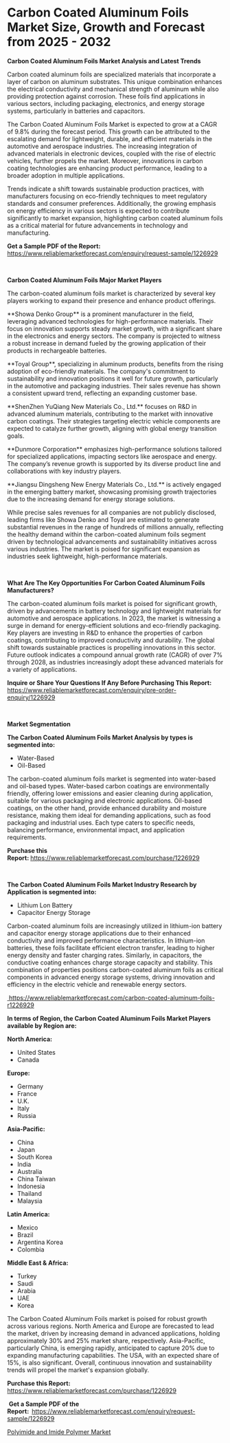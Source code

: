 <p><h1>Carbon Coated Aluminum Foils Market Size, Growth and Forecast from 2025 - 2032</h1></p><p><strong>Carbon Coated Aluminum Foils Market Analysis and Latest Trends</strong></p>
<p><p>Carbon coated aluminum foils are specialized materials that incorporate a layer of carbon on aluminum substrates. This unique combination enhances the electrical conductivity and mechanical strength of aluminum while also providing protection against corrosion. These foils find applications in various sectors, including packaging, electronics, and energy storage systems, particularly in batteries and capacitors.</p><p>The Carbon Coated Aluminum Foils Market is expected to grow at a CAGR of 9.8% during the forecast period. This growth can be attributed to the escalating demand for lightweight, durable, and efficient materials in the automotive and aerospace industries. The increasing integration of advanced materials in electronic devices, coupled with the rise of electric vehicles, further propels the market. Moreover, innovations in carbon coating technologies are enhancing product performance, leading to a broader adoption in multiple applications.</p><p>Trends indicate a shift towards sustainable production practices, with manufacturers focusing on eco-friendly techniques to meet regulatory standards and consumer preferences. Additionally, the growing emphasis on energy efficiency in various sectors is expected to contribute significantly to market expansion, highlighting carbon coated aluminum foils as a critical material for future advancements in technology and manufacturing.</p></p>
<p><strong>Get a Sample PDF of the Report:&nbsp;</strong> <a href="https://www.reliablemarketforecast.com/enquiry/request-sample/1226929?utm_campaign=1906&utm_medium=2&utm_source=Github&utm_content=ia&utm_term=02022025&utm_id=carbon-coated-aluminum-foils">https://www.reliablemarketforecast.com/enquiry/request-sample/1226929</a></p>
<p>&nbsp;</p>
<p><strong>Carbon Coated Aluminum Foils Major Market Players</strong></p>
<p><p>The carbon-coated aluminum foils market is characterized by several key players working to expand their presence and enhance product offerings. </p><p>**Showa Denko Group** is a prominent manufacturer in the field, leveraging advanced technologies for high-performance materials. Their focus on innovation supports steady market growth, with a significant share in the electronics and energy sectors. The company is projected to witness a robust increase in demand fueled by the growing application of their products in rechargeable batteries.</p><p>**Toyal Group**, specializing in aluminum products, benefits from the rising adoption of eco-friendly materials. The company's commitment to sustainability and innovation positions it well for future growth, particularly in the automotive and packaging industries. Their sales revenue has shown a consistent upward trend, reflecting an expanding customer base.</p><p>**ShenZhen YuQiang New Materials Co., Ltd.** focuses on R&D in advanced aluminum materials, contributing to the market with innovative carbon coatings. Their strategies targeting electric vehicle components are expected to catalyze further growth, aligning with global energy transition goals.</p><p>**Dunmore Corporation** emphasizes high-performance solutions tailored for specialized applications, impacting sectors like aerospace and energy. The company’s revenue growth is supported by its diverse product line and collaborations with key industry players.</p><p>**Jiangsu Dingsheng New Energy Materials Co., Ltd.** is actively engaged in the emerging battery market, showcasing promising growth trajectories due to the increasing demand for energy storage solutions. </p><p>While precise sales revenues for all companies are not publicly disclosed, leading firms like Showa Denko and Toyal are estimated to generate substantial revenues in the range of hundreds of millions annually, reflecting the healthy demand within the carbon-coated aluminum foils segment driven by technological advancements and sustainability initiatives across various industries. The market is poised for significant expansion as industries seek lightweight, high-performance materials.</p></p>
<p>&nbsp;</p>
<p><strong>What Are The Key Opportunities For Carbon Coated Aluminum Foils Manufacturers?</strong></p>
<p><p>The carbon-coated aluminum foils market is poised for significant growth, driven by advancements in battery technology and lightweight materials for automotive and aerospace applications. In 2023, the market is witnessing a surge in demand for energy-efficient solutions and eco-friendly packaging. Key players are investing in R&D to enhance the properties of carbon coatings, contributing to improved conductivity and durability. The global shift towards sustainable practices is propelling innovations in this sector. Future outlook indicates a compound annual growth rate (CAGR) of over 7% through 2028, as industries increasingly adopt these advanced materials for a variety of applications.</p></p>
<p><strong>Inquire or Share Your Questions If Any Before Purchasing This Report:</strong> <a href="https://www.reliablemarketforecast.com/enquiry/pre-order-enquiry/1226929?utm_campaign=1906&utm_medium=2&utm_source=Github&utm_content=ia&utm_term=02022025&utm_id=carbon-coated-aluminum-foils">https://www.reliablemarketforecast.com/enquiry/pre-order-enquiry/1226929</a></p>
<p>&nbsp;</p>
<p><strong>Market Segmentation</strong></p>
<p><strong>The Carbon Coated Aluminum Foils Market Analysis by types is segmented into:</strong></p>
<p><ul><li>Water-Based</li><li>Oil-Based</li></ul></p>
<p><p>The carbon-coated aluminum foils market is segmented into water-based and oil-based types. Water-based carbon coatings are environmentally friendly, offering lower emissions and easier cleaning during application, suitable for various packaging and electronic applications. Oil-based coatings, on the other hand, provide enhanced durability and moisture resistance, making them ideal for demanding applications, such as food packaging and industrial uses. Each type caters to specific needs, balancing performance, environmental impact, and application requirements.</p></p>
<p><strong>Purchase this Report:&nbsp;</strong><a href="https://www.reliablemarketforecast.com/purchase/1226929?utm_campaign=1906&utm_medium=2&utm_source=Github&utm_content=ia&utm_term=02022025&utm_id=carbon-coated-aluminum-foils">https://www.reliablemarketforecast.com/purchase/1226929</a></p>
<p>&nbsp;</p>
<p><strong>The Carbon Coated Aluminum Foils Market Industry Research by Application is segmented into:</strong></p>
<p><ul><li>Lithium Lon Battery</li><li>Capacitor Energy Storage</li></ul></p>
<p><p>Carbon-coated aluminum foils are increasingly utilized in lithium-ion battery and capacitor energy storage applications due to their enhanced conductivity and improved performance characteristics. In lithium-ion batteries, these foils facilitate efficient electron transfer, leading to higher energy density and faster charging rates. Similarly, in capacitors, the conductive coating enhances charge storage capacity and stability. This combination of properties positions carbon-coated aluminum foils as critical components in advanced energy storage systems, driving innovation and efficiency in the electric vehicle and renewable energy sectors.</p></p>
<p><a href="https://www.reliablemarketforecast.com/carbon-coated-aluminum-foils-r1226929?utm_campaign=1906&utm_medium=2&utm_source=Github&utm_content=ia&utm_term=02022025&utm_id=carbon-coated-aluminum-foils">&nbsp;https://www.reliablemarketforecast.com/carbon-coated-aluminum-foils-r1226929</a></p>
<p><strong>In terms of Region, the Carbon Coated Aluminum Foils Market Players available by Region are:</strong></p>
<p>
    <p> <strong> North America: </strong>
        <ul>
            <li>United States</li>
            <li>Canada</li>
        </ul>
        </p> 
    <p> <strong> Europe: </strong>
        <ul>
            <li>Germany</li>
            <li>France</li>
            <li>U.K.</li>
            <li>Italy</li>
            <li>Russia</li>
        </ul>
        </p> 
    <p> <strong> Asia-Pacific: </strong>
        <ul>
            <li>China</li>
            <li>Japan</li>
            <li>South Korea</li>
            <li>India</li>
            <li>Australia</li>
            <li>China Taiwan</li>
            <li>Indonesia</li>
            <li>Thailand</li>
            <li>Malaysia</li>
        </ul>
        </p> 
    <p> <strong> Latin America: </strong>
        <ul>
            <li>Mexico</li>
            <li>Brazil</li>
            <li>Argentina Korea</li>
            <li>Colombia</li>
        </ul>
        </p> 
    <p> <strong> Middle East & Africa: </strong>
        <ul>
            <li>Turkey</li>
            <li>Saudi</li>
            <li>Arabia</li>
            <li>UAE</li>
            <li>Korea</li>
        </ul>
    </p>
    </p>
<p><p>The Carbon Coated Aluminum Foils market is poised for robust growth across various regions. North America and Europe are forecasted to lead the market, driven by increasing demand in advanced applications, holding approximately 30% and 25% market share, respectively. Asia-Pacific, particularly China, is emerging rapidly, anticipated to capture 20% due to expanding manufacturing capabilities. The USA, with an expected share of 15%, is also significant. Overall, continuous innovation and sustainability trends will propel the market's expansion globally.</p></p>
<p><strong>Purchase this Report: </strong><a href="https://www.reliablemarketforecast.com/purchase/1226929?utm_campaign=1906&utm_medium=2&utm_source=Github&utm_content=ia&utm_term=02022025&utm_id=carbon-coated-aluminum-foils">https://www.reliablemarketforecast.com/purchase/1226929</a></p>
<p>&nbsp;<strong>Get a Sample PDF of the Report:&nbsp;&nbsp;</strong><a href="https://www.reliablemarketforecast.com/enquiry/request-sample/1226929?utm_campaign=1906&utm_medium=2&utm_source=Github&utm_content=ia&utm_term=02022025&utm_id=carbon-coated-aluminum-foils">https://www.reliablemarketforecast.com/enquiry/request-sample/1226929</a></p>
<p><strong></strong></p>
<p><p><a href="https://github.com/dringals/Market-Research-Report-List-6/blob/main/polyimide-and-imide-polymer-market.md?utm_campaign=1906&utm_medium=2&utm_source=Github&utm_content=ia&utm_term=02022025&utm_id=carbon-coated-aluminum-foils">Polyimide and Imide Polymer Market</a></p></p>